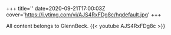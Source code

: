 +++
title=''
date=2020-09-21T17:00:03Z
cover='https://i.ytimg.com/vi/AJS4RxFDg8c/hqdefault.jpg'
+++

All content belongs to GlennBeck.
{{< youtube AJS4RxFDg8c >}}
